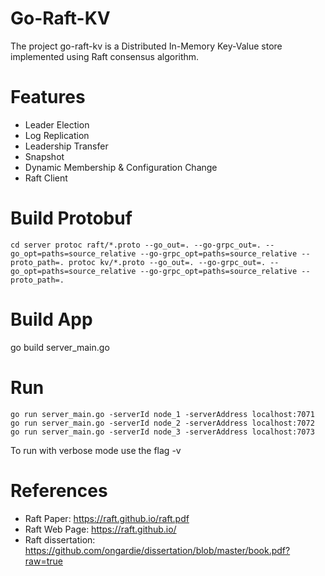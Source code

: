 # Go-Raft-KV

The project go-raft-kv is a Distributed In-Memory Key-Value store implemented using Raft consensus algorithm.

# Features

* Leader Election
* Log Replication
* Leadership Transfer
* Snapshot
* Dynamic Membership & Configuration Change
* Raft Client

# Build Protobuf

`
cd server
protoc raft/*.proto --go_out=. --go-grpc_out=. --go_opt=paths=source_relative --go-grpc_opt=paths=source_relative --proto_path=.
protoc kv/*.proto --go_out=. --go-grpc_out=. --go_opt=paths=source_relative --go-grpc_opt=paths=source_relative --proto_path=.
`

# Build App

go build server_main.go

# Run

`
go run server_main.go -serverId node_1 -serverAddress localhost:7071
go run server_main.go -serverId node_2 -serverAddress localhost:7072
go run server_main.go -serverId node_3 -serverAddress localhost:7073
`

To run with verbose mode use the flag -v

# References

* Raft Paper: https://raft.github.io/raft.pdf
* Raft Web Page: https://raft.github.io/
* Raft dissertation: https://github.com/ongardie/dissertation/blob/master/book.pdf?raw=true